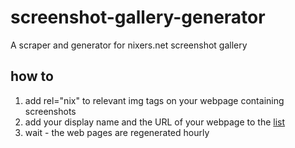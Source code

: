 # screenshot-gallery-generator
A scraper and generator for nixers.net screenshot gallery


## how to

1. add rel="nix" to relevant img tags on your webpage containing screenshots
2. add your display name and the URL of your webpage to the [list](https://github.com/nixers-projects/sites/blob/master/screenshot_galleries.list)
3. wait - the web pages are regenerated hourly
